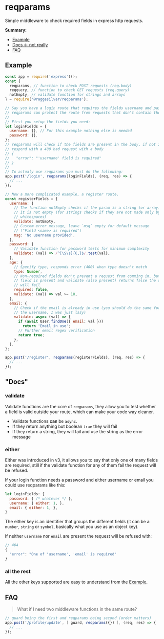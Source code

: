 # reqparams

Simple middleware to check required fields in express http requests.

**Summary**:
- [Example](#example)
- [Docs <- not really](#"docs")
- [FAQ](#faq)

## Example

```javascript
const app = require('express')();
const {
  reqparams, // function to check POST requests (req.body)
  reqquery, // function to check GET requests (req.query)
  notEmpty, // validate function for strings and arrays
} = require('@raggesilver/reqparams');

// Say you have a login route that requires the fields username and password,
// reqparams can protect the route from requests that don't contain those fields
//
// First you setup the fields you need:
let loginFields = {
  username: {}, // For this example nothing else is needed
  password: {},
};
// reqparams will check if the fields are present in the body, if not it will
// respond with a 400 bad request with a body
// {
//   "error": "'username' field is required"
// }
//
// To actualy use reqparams you must do the following:
app.post('/login', reqparams(loginFields), (req, res) => {
  // ...
});

// Now a more complicated example, a register route.
const registerFields = {
  username: {
    // The function notEmpty checks if the param is a string (or array) and if
    // it is not empty (for strings checks if they are not made only by
    // whitespaces)
    validate: notEmpty,
    // Custom error message, leave `msg` empty for default message
    // ("Field <name> is required")
    msg: 'No username provided',
  },
  password: {
    // Validate function for password tests for minimum complexity
    validate: (val) => /^[\S\s]{6,}$/.test(val),
  },
  age: {
    // Specify type, responds error (400) when type doesn't match
    type: Number,
    // Non-required fields don't prevent a request from comming in, but if the
    // field is present and validate (also present) returns false the request
    // will fail
    required: false,
    validate: (val) => val >= 18,
  },
  email: {
    // Check if the email is already in use (you should do the same for
    // the username, I was just lazy)
    validate: async (val) => {
      if (await User.findOne({ email: val }))
        return 'Email in use';
      // Further email regex verification
      return true;
    },
  },
};

app.post('/register', reqparams(registerFields), (req, res) => {
  // ...
});
```

## "Docs"

### validate

Validate functions are the core of `reqparams`, they allow you to test whether a
field is valid outside your route, which can make your code way cleaner.

- Validate functions **can** be `async`.
- If they return anything but boolean `true` they will fail
- If they return a string, they will fail and use the string as the error
message

### either

Either was introduced in v3, it allows you to say that only one of many fields
are required, still if the validate function for any of them fail the request
will be refused.

If your login function needs a password and either username or email you could
use reqparams like this:
```javascript
let loginFields: {
  password: { /* whatever */ },
  username: { either: 1, },
  email: { either: 1, },
}
```

The either key is an identifier that groups the different fields (it can be a
`number`, `string` or `symbol`, basically what you use as an object key).

If neither `username` nor `email` are present the request will be refused with:
```javascript
// 404
{
  "error": "One of 'username', 'email' is required"
}
```

### all the rest

All the other keys supported are easy to understand from the [Example](#example).

## FAQ

> What if I need two middleware functions in the same route?
```javascript
// guard being the first and reqparams being second (order matters)
app.post('/profile/update', [ guard, reqparams({}) ], (req, res) => {
  // ...
});
```
